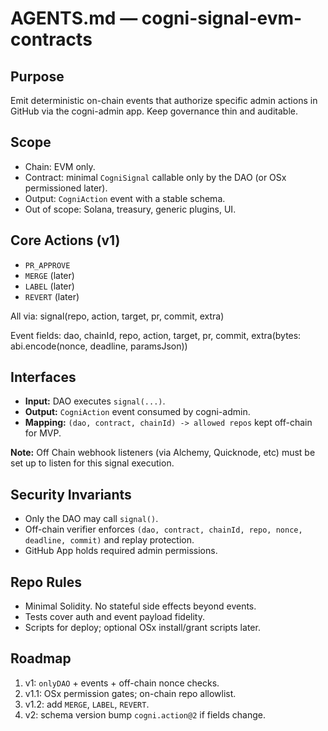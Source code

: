 # AGENTS.md — cogni-signal-evm-contracts

## Purpose
Emit deterministic on-chain events that authorize specific admin actions in GitHub via the cogni-admin app. Keep governance thin and auditable.

## Scope
- Chain: EVM only.
- Contract: minimal `CogniSignal` callable only by the DAO (or OSx permissioned later).
- Output: `CogniAction` event with a stable schema.
- Out of scope: Solana, treasury, generic plugins, UI.

## Core Actions (v1)
- `PR_APPROVE`
- `MERGE` (later)
- `LABEL` (later)
- `REVERT` (later)

All via: signal(repo, action, target, pr, commit, extra)

Event fields: dao, chainId, repo, action, target, pr, commit, extra(bytes: abi.encode(nonce, deadline, paramsJson))


## Interfaces
- **Input:** DAO executes `signal(...)`.
- **Output:** `CogniAction` event consumed by cogni-admin.
- **Mapping:** `(dao, contract, chainId) -> allowed repos` kept off-chain for MVP.

**Note:** Off Chain webhook listeners (via Alchemy, Quicknode, etc) must be set up to listen for this signal execution.

## Security Invariants
- Only the DAO may call `signal()`.
- Off-chain verifier enforces `(dao, contract, chainId, repo, nonce, deadline, commit)` and replay protection.
- GitHub App holds required admin permissions.

## Repo Rules
- Minimal Solidity. No stateful side effects beyond events.
- Tests cover auth and event payload fidelity.
- Scripts for deploy; optional OSx install/grant scripts later.

## Roadmap
1. v1: `onlyDAO` + events + off-chain nonce checks.
2. v1.1: OSx permission gates; on-chain repo allowlist.
3. v1.2: add `MERGE`, `LABEL`, `REVERT`.
4. v2: schema version bump `cogni.action@2` if fields change.
